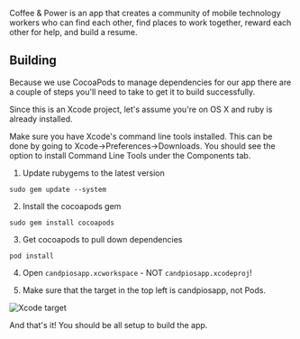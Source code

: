 Coffee & Power is an app that creates a community of mobile technology workers who can find each other, find places to work together, reward each other for help, and build a resume.

Building
--------

Because we use CocoaPods to manage dependencies for our app there are a couple of steps you'll need to take to get it to build successfully.

Since this is an Xcode project, let's assume you're on OS X and ruby is already installed.

Make sure you have Xcode's command line tools installed. This can be done by going to Xcode->Preferences->Downloads. You should see the option to install Command Line Tools under the Components tab.

1. Update rubygems to the latest version

`sudo gem update --system`

2. Install the cocoapods gem
    
`sudo gem install cocoapods`

3. Get cocoapods to pull down dependencies
    
`pod install`

4. Open `candpiosapp.xcworkspace` - NOT `candpiosapp.xcodeproj`!

5. Make sure that the target in the top left is candpiosapp, not Pods.

![Xcode target](http://f.cl.ly/items/1z3m2w3N1T2b1E0R0I1b/Screen%20Shot%202012-11-09%20at%204.46.36%20PM.png)

And that's it! You should be all setup to build the app. 